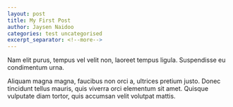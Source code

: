 ```yaml
---
layout: post
title: My First Post
author: Jaysen Naidoo
categories: test uncategorised
excerpt_separator: <!--more-->
---
```


Nam elit purus, tempus vel velit non, laoreet tempus ligula. Suspendisse eu condimentum urna.
<!--more-->
Aliquam magna magna, faucibus non orci a, ultrices pretium justo. Donec tincidunt tellus mauris,
quis viverra orci elementum sit amet. Quisque vulputate diam tortor, quis accumsan velit volutpat mattis.